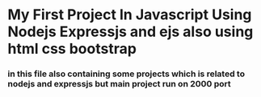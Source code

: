 # My First Project In Javascript Using Nodejs Expressjs and ejs also using html css bootstrap
<h3>in this file also containing some projects which is related to nodejs and expressjs but main project run on 2000 port</h3>
